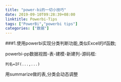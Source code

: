 ```yaml
---
title: "power-bi的一切小技巧"
date: 2019-09-10T09:28:39+08:00
linktitle: Powerbi-Tips
tags: ["PowerBi","powerbi tips"]
categories: ["数据"]
---
```

###1.使用powerbi实现分类判断功能,类似Excel的if函数;

powerbi-pp数据视图-表-建模-新建列-源码框:
```
列名=IF(...,...)
```
用summarize做的表,分类会动态调整


